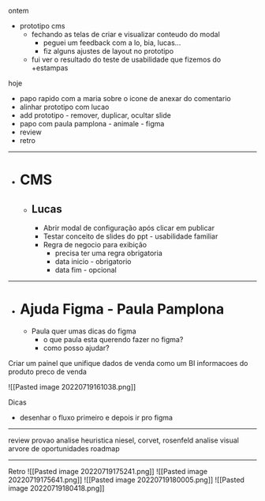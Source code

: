 ontem
- prototipo cms
	- fechando as telas de criar e visualizar conteudo do modal
		- peguei um feedback com a lo, bia, lucas...
		- fiz alguns ajustes de layout no prototipo
	- fui ver o resultado do teste de usabilidade que fizemos do +estampas

hoje
- papo rapido com a maria sobre o icone de anexar do comentario
- alinhar prototipo com lucao
- add prototipo - remover, duplicar, ocultar slide
- papo com paula pamplona - animale - figma
- review
- retro

---

- # CMS
	- ## Lucas
		- Abrir modal de configuração após clicar em publicar
		- Testar conceito de slides do ppt - usabilidade familiar
		- Regra de negocio para exibição
			- precisa ter uma regra obrigatoria
			- data inicio - obrigatorio
			- data fim - opcional

---

- # Ajuda Figma - Paula Pamplona
	- Paula quer umas dicas do figma
		- o que paula esta querendo fazer no figma?
		- como posso ajudar?

Criar um painel que unifique dados de venda como um BI
informacoes do produto
preco de venda

![[Pasted image 20220719161038.png]]

Dicas
- desenhar o fluxo primeiro e depois ir pro figma

---

review
	provao
		analise heuristica
		niesel, corvet, rosenfeld
		analise visual
		arvore de oportunidades
		roadmap

---

Retro
![[Pasted image 20220719175241.png]]
![[Pasted image 20220719175641.png]]
![[Pasted image 20220719180005.png]]
![[Pasted image 20220719180418.png]]


